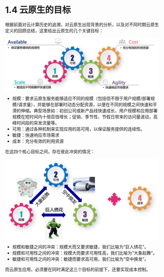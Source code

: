 # 1.4 云原生的目标

根据前面对云计算历史的追溯，对云原生出现背景的分析，以及对不同时期云原生定义的回顾总结，这里给出云原生的几个关键目标：



<div  align="center">
	<img src="../assets/cloud-native-goals.png" width = "520"  align=center />
</div>


- 规模：要求云原生服务能够适应不同的规模（包括但不限于用户规模/部署规模/请求量），并能够在部署时动态分配资源，以便在不同的规模之间快速和平滑的伸缩。典型场景如：初创公司或新产品线快速成长，用户规模和应用部署规模在短时间内十倍百倍增长；促销、季节性、节假日带来的访问量波动，高峰时间段的突发流量等。
- 可用：通过各种机制来实现应用的高可用，以保证服务提供的连续性。
- 敏捷：快速响应市场需求
- 成本：充分有效的利用资源

在这四个核心目标之间，存在彼此冲突的情况：

<div  align="center">
	<img src="../assets/cloud-native-goals-2.png" width = "520"  align=center />
</div>

- 规模和敏捷之间的冲突：规模大而又要求敏捷，我们比喻为“巨人绣花”。
- 规模和可用性之间的冲突：规模大而要求可用性高，我们比喻为“大象起舞”。
- 敏捷和可用性之间的冲突：敏捷而要求高可用，我们比喻为“空中换发”。

而云原生应用，必须要在同时满足这三个目标的前提下，还要实现成本控制。